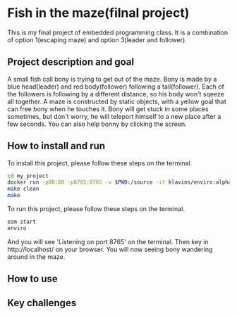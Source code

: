 # Fish in the maze(filnal project)
This is my final project of embedded programming class. It is a combination of option 1(escaping maze) and option 3(leader and follower).

## Project description and goal
A small fish call bony is trying to get out of the maze. Bony is made by a blue head(leader) and red body(follower) following a tail(follower). Each of the followers is following by a different distance, so his body won't sqeeze all together. A maze is constructed by static objects, with a yellow goal that can free bony when he touches it. Bony will get stuck in some places sometimes, but don't worry, he will teleport himself to a new place after a few seconds. You can also help bonny by clicking the screen.

## How to install and run
To install this project, please follow these steps on the terminal.
```bash
cd my_project
docker run -p80:80 -p8765:8765 -v $PWD:/source -it klavins/enviro:alpha bash
make clean
make
```
To run this project, please follow these steps on the terminal.
```bash
esm start
enviro
```
And you will see 'Listening on port 8765' on the terminal. 
Then key in http://localhost/ on your browser. You will now seeing bony wandering around in the maze.

## How to use
## Key challenges
